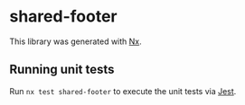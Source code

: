 # shared-footer

This library was generated with [Nx](https://nx.dev).

## Running unit tests

Run `nx test shared-footer` to execute the unit tests via [Jest](https://jestjs.io).
